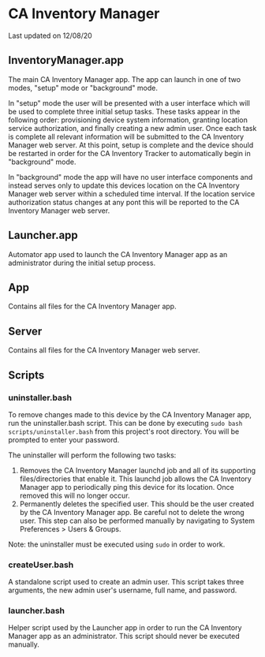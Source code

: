 # CA Inventory Manager

Last updated on 12/08/20

## InventoryManager.app

The main CA Inventory Manager app. The app can launch in one of two modes, "setup" mode or "background" mode. 

In "setup" mode the user will be presented with a user interface which will be used to complete three initial setup tasks. These tasks appear in the following order: provisioning device system information, granting location service authorization, and finally creating a new admin user. Once each task is complete all relevant information will be submitted to the CA Inventory Manager web server. At this point, setup is complete and the device should be restarted in order for the CA Inventory Tracker to automatically begin in "background" mode.

In "background" mode the app will have no user interface components and instead serves only to update this devices location on the CA Inventory Manager web server within a scheduled time interval. If the location service authorization status changes at any pont this will be reported to the CA Inventory Manager web server. 

## Launcher.app

Automator app used to launch the CA Inventory Manager app as an administrator during the initial setup process.

## App

Contains all files for the CA Inventory Manager app.

## Server

Contains all files for the CA Inventory Manager web server.

## Scripts

### uninstaller.bash

To remove changes made to this device by the CA Inventory Manager app, run the uninstaller.bash script. This can be done by executing `sudo bash scripts/uninstaller.bash` from this project's root directory. You will be prompted to enter your password.

The uninstaller will perform the following two tasks:
1. Removes the CA Inventory Manager launchd job and all of its supporting files/directories that enable it. This launchd job allows the CA Inventory Manager app to periodically ping this device for its location. Once removed this will no longer occur.
2. Permanently deletes the specified user. This should be the user created by the CA Inventory Manager app. Be careful not to delete the wrong user. This step can also be performed manually by navigating to System Preferences > Users & Groups.

Note: the uninstaller must be executed using `sudo` in order to work.

### createUser.bash 

A standalone script used to create an admin user. This script takes three arguments, the new admin user's username, full name, and password. 

### launcher.bash

Helper script used by the Launcher app in order to run the CA Inventory Manager app as an administrator. This script should never be executed manually.
